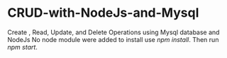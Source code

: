 # CRUD-with-NodeJs-and-Mysql
Create , Read, Update, and Delete Operations using Mysql database and NodeJs
No node module were added to install use *npm install*.
Then run *npm start*.
